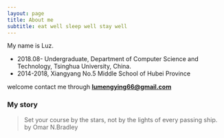 ```yaml
---
layout: page
title: About me
subtitle: eat well sleep well stay well
---
```


My name is Luz.

- 2018.08- Undergraduate, Department of Computer Science and Technology, Tsinghua University, China.
- 2014-2018, Xiangyang No.5 Middle School of Hubei Province

welcome contact me through **lumengying66@gmail.com**

### My story

>Set your course by the stars, not by the lights of every passing ship.    
by Omar N.Bradley


